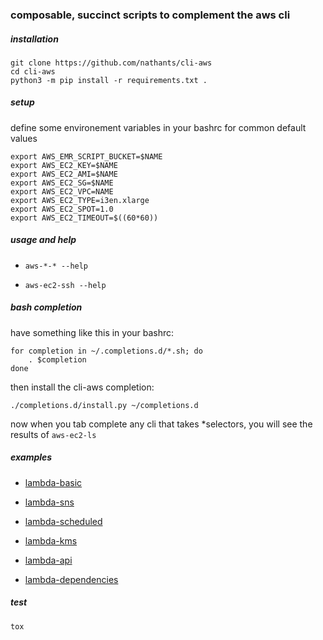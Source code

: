 ### composable, succinct scripts to complement the aws cli

##### installation

```
git clone https://github.com/nathants/cli-aws
cd cli-aws
python3 -m pip install -r requirements.txt .
```

##### setup

define some environement variables in your bashrc for common default values

```
export AWS_EMR_SCRIPT_BUCKET=$NAME
export AWS_EC2_KEY=$NAME
export AWS_EC2_AMI=$NAME
export AWS_EC2_SG=$NAME
export AWS_EC2_VPC=NAME
export AWS_EC2_TYPE=i3en.xlarge
export AWS_EC2_SPOT=1.0
export AWS_EC2_TIMEOUT=$((60*60))
```

##### usage and help

- `aws-*-* --help`

- `aws-ec2-ssh --help`

##### bash completion

have something like this in your bashrc:

```
for completion in ~/.completions.d/*.sh; do
    . $completion
done
```

then install the cli-aws completion:

```
./completions.d/install.py ~/completions.d
```

now when you tab complete any cli that takes *selectors, you will see the results of `aws-ec2-ls`

##### examples

- [lambda-basic](./examples/lambda/basic.py)

- [lambda-sns](./examples/lambda/sns.py)

- [lambda-scheduled](./examples/lambda/scheduled.py)

- [lambda-kms](./examples/lambda/kms.py)

- [lambda-api](./examples/lambda/api.py)

- [lambda-dependencies](./examples/lambda/dependencies.py)

##### test

`tox`
